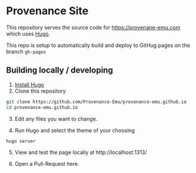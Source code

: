 # Provenance Site

This repository serves the source code for https://provenane-emu.com which uses [Hugo](https://gohugo.io/).

This repo is setup to automatically build and deploy to GitHug pages on the branch `gh-pages`

## Building locally / developing

1. [Install Hugo](https://gohugo.io/overview/installing/)
2. Clone this repository

```bash
git clone https://github.com/Provenance-Emu/provenance-emu.github.io
cd provenance-emu.github.io
```

3. Edit any files you want to change.

4. Run Hugo and select the theme of your choosing

```bash
hugo server
```

5. View and test the page locally at http://localhost:1313/

6. Open a Pull-Request here.

